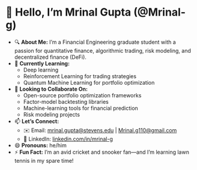 # 👋 Hello, I’m Mrinal Gupta (@Mrinal-g)

- 🔍 **About Me:** I’m a Financial Engineering graduate student with a passion for quantitative finance, algorithmic trading, risk modeling, and decentralized finance (DeFi).  
- 🌱 **Currently Learning:**
  - Deep learning
  - Reinforcement Learning for trading strategies  
  - Quantum Machine Learning for portfolio optimization    
- 💼 **Looking to Collaborate On:**
  - Open-source portfolio optimization frameworks  
  - Factor-model backtesting libraries  
  - Machine-learning tools for financial prediction  
  - Risk modeling projects  
- 📫 **Let’s Connect:**  
  - ✉️ Email: [mrinal.gupta@stevens.edu](mailto:mrinal.gupta@stevens.edu) | [Mrinal.g110@gmail.com](mailto:Mrinal.g110@gmail.com)  
  - 🔗 LinkedIn: [linkedin.com/in/mrinal-g](https://www.linkedin.com/in/mrinal-g/)  
- 😄 **Pronouns:** he/him  
- ⚡ **Fun Fact:** I’m an avid cricket and snooker fan—and I’m learning lawn tennis in my spare time!  

<!---
Mrinal-g/Mrinal-g is a ✨ special ✨ repository because its `README.md` (this file) appears on your GitHub profile.
You can click the Preview link to take a look at your changes.
--->

